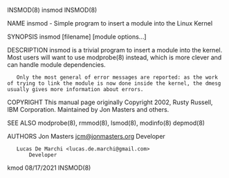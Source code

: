 INSMOD(8)                                                                                                        insmod                                                                                                       INSMOD(8)

NAME
       insmod - Simple program to insert a module into the Linux Kernel

SYNOPSIS
       insmod [filename] [module options...]

DESCRIPTION
       insmod is a trivial program to insert a module into the kernel. Most users will want to use modprobe(8) instead, which is more clever and can handle module dependencies.

       Only the most general of error messages are reported: as the work of trying to link the module is now done inside the kernel, the dmesg usually gives more information about errors.

COPYRIGHT
       This manual page originally Copyright 2002, Rusty Russell, IBM Corporation. Maintained by Jon Masters and others.

SEE ALSO
       modprobe(8), rmmod(8), lsmod(8), modinfo(8) depmod(8)

AUTHORS
       Jon Masters <jcm@jonmasters.org>
           Developer

       Lucas De Marchi <lucas.de.marchi@gmail.com>
           Developer

kmod                                                                                                           08/17/2021                                                                                                     INSMOD(8)
